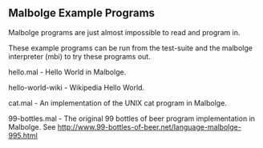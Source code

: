 ## Malbolge Example Programs

Malbolge programs are just almost impossible to read and program in. 

These example programs can be run from the test-suite and the malbolge interpreter (mbi) to try these programs out.

hello.mal - Hello World in Malbolge.

hello-world-wiki - Wikipedia Hello World.

cat.mal - An implementation of the UNIX cat program in Malbolge.

99-bottles.mal - The original 99 bottles of beer program implementation in Malbolge. See http://www.99-bottles-of-beer.net/language-malbolge-995.html